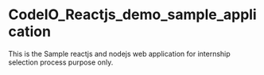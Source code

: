 # CodeIO_Reactjs_demo_sample_application
This is the Sample reactjs and nodejs web application for internship selection process purpose only.
